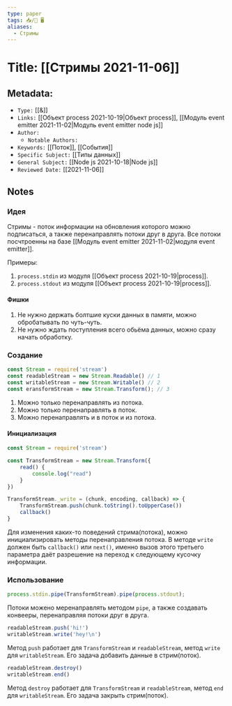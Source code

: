 ```yaml
---
type: paper
tags: 📥️/📜️ 🖥️
aliases:
  - Стримы
---
```




# Title: **[[Стримы 2021-11-06]]**


## Metadata:

- `Type:` [[&]]
- `Links:` [[Объект process 2021-10-19|Объект process]], [[Модуль event emitter 2021-11-02|Модуль event emitter node js]]
- `Author:` 
	- `Notable Authors:` 
- `Keywords:` [[Поток]], [[События]]
- `Specific Subject:` [[Типы данных]]
- `General Subject:` [[Node js 2021-10-18|Node js]]
- `Reviewed Date:` [[2021-11-06]]

## Notes
### Идея
Стримы - поток информации на обновления которого можно подписаться, а также перенаправлять потоки друг в друга. Все потоки посчтроенны на базе [[Модуль event emitter 2021-11-02|модуля event emitter]].

Примеры:
1) `process.stdin` из модуля [[Объект process 2021-10-19|process]].
2) `process.stdout` из модуля [[Объект process 2021-10-19|process]].

#### Фишки
1) Не нужно держать болтшие куски данных в памяти, можно обробатывать по чуть-чуть.
2) Не нужно ждать поступления всего обьёма данных, можно сразу начать обработку.

### Создание
```javascript
const Stream = require('stream')
const readableStream = new Stream.Readable() // 1
const writableStream = new Stream.Writable() // 2
const еransformStream = new Stream.Transform(); // 3
```
1) Можно только перенаправлять из потока.
2) Можно только перенаправлять в поток.
3) Можно перенаправлять и в поток и из потока.

#### Инициализация
```javascript
const Stream = require('stream')

const TransformStream = new Stream.Transform({
	read() {
		console.log("read")
	}
})

TransformStream._write = (chunk, encoding, callback) => {
	TransformStream.push(chunk.toString().toUpperCase())
	callback()
}
```
Для изменения каких-то поведений стрима(потока), можно инициализировать методы перенаправления потока. В методе `write` должен быть `callback()` или `next()`, именно вызов этого третьего параметра даёт разрешение на переход к следующему кусочку информации.

### Использование
```javascript
process.stdin.pipe(TransformStream).pipe(process.stdout);
```
Потоки можено меренаправлять методом `pipe`, а также создавать конвееры, перенаправляя потоки друг в друга.

```javascript
readableStream.push('hi!')
writableStream.write('hey!\n')
```
Метод `push` работает для `TransformStream` и `readableStream`, метод `write` для `writableStream`. Его задача добавить данные в стрим(поток).

```javascript
readableStream.destroy()
writableStream.end()
```
Метод `destroy` работает для `TransformStream` и `readableStream`, метод `end` для `writableStream`. Его задача закрыть стрим(поток).